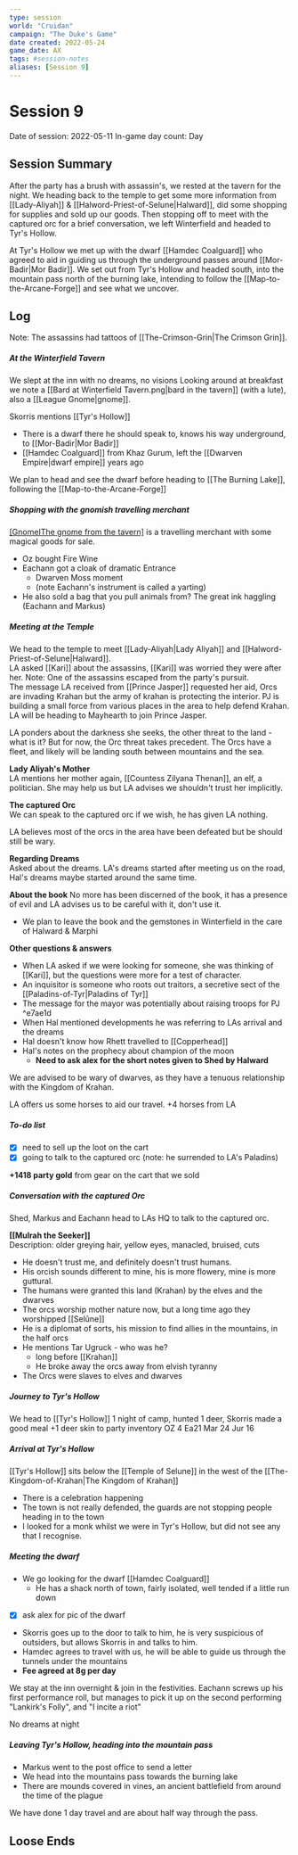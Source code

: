 ```yaml
---
type: session
world: "Cruidan"
campaign: "The Duke's Game"
date created: 2022-05-24
game_date: AX
tags: #session-notes
aliases: [Session 9]
---
```

# Session 9
Date of session: 2022-05-11
In-game day count: Day 

## Session Summary
After the party has a brush with assassin's, we rested at the tavern for the night. We heading back to the temple to get some more information from [[Lady-Aliyah]] & [[Halword-Priest-of-Selune|Halward]], did some shopping for supplies and sold up our goods. Then stopping off to meet with the captured orc for a brief conversation, we left Winterfield and headed to Tyr's Hollow.

At Tyr's Hollow we met up with the dwarf [[Hamdec Coalguard]] who agreed to aid in guiding us through the underground passes around [[Mor-Badir|Mor Badir]]. We set out from Tyr's Hollow and headed south, into the mountain pass north of the burning lake, intending to follow the [[Map-to-the-Arcane-Forge]] and see what we uncover.

## Log
Note: The assassins had tattoos of [[The-Crimson-Grin|The Crimson Grin]].

##### At the Winterfield Tavern
We slept at the inn with no dreams, no visions
Looking around at breakfast we note a [[Bard at Winterfield Tavern.png|bard in the tavern]] (with a lute), also a [[League Gnome|gnome]].

Skorris mentions [[Tyr's Hollow]]
- There is a dwarf there he should speak to, knows his way underground, to [[Mor-Badir|Mor Badir]]
- [[Hamdec Coalguard]] from Khaz Gurum, left the [[Dwarven Empire|dwarf empire]] years ago

We plan to head and see the dwarf before heading to [[The Burning Lake]], following the [[Map-to-the-Arcane-Forge]]

##### Shopping with the gnomish travelling merchant[]()
[[GnomeIThe gnome from the tavern]](?) is a travelling merchant with some magical goods for sale.  
- Oz bought Fire Wine
- Eachann got a cloak of dramatic Entrance
	- Dwarven Moss moment
	- (note Eachann's instrument is called a yarting)
- He also sold a bag that you pull animals from?
The great ink haggling (Eachann and Markus)

##### Meeting at the Temple
We head to the temple to meet [[Lady-Aliyah|Lady Aliyah]] and [[Halword-Priest-of-Selune|Halward]].  
LA asked [[Kari]] about the assassins, [[Kari]] was worried they were after her. Note: One of the assassins escaped from the party's pursuit.  
The message LA received from [[Prince Jasper]] requested her aid, Orcs are invading Krahan but the army of krahan is protecting the interior. PJ is building a small force from various places in the area to help defend Krahan.  
LA will be heading to Mayhearth to join Prince Jasper.  

LA ponders about the darkness she seeks, the other threat to the land - what is it? But for now, the Orc threat takes precedent. The Orcs have a fleet, and likely will be landing south between mountains and the sea.

**Lady Aliyah's Mother**  
LA mentions her mother again, [[Countess Zilyana Thenan]], an elf, a politician. She may help us but LA advises we shouldn't trust her implicitly.

**The captured Orc**  
We can speak to the captured orc if we wish, he has given LA nothing.

LA believes most of the orcs in the area have been defeated but be should still be wary.

**Regarding Dreams**  
Asked about the dreams. LA's dreams started after meeting us on the road, Hal's dreams maybe started around the same time.

**About the book**
No more has been discerned of the book, it has a presence of evil and LA advises us to be careful with it, don't use it.
- We plan to leave the book and the gemstones in Winterfield in the care of Halward & Marphi  

**Other questions & answers**  
- When LA asked if we were looking for someone, she was thinking of [[Kari]], but the questions were more for a test of character.  
- An inquisitor is someone who roots out traitors, a secretive sect of the [[Paladins-of-Tyr|Paladins of Tyr]]  
- The message for the mayor was potentially about raising troops for PJ ^e7ae1d
- When Hal mentioned developments he was referring to LAs arrival and the dreams
- Hal doesn't know how Rhett travelled to [[Copperhead]]
- Hal's notes on the prophecy about champion of the moon
	- **Need to ask alex for the short notes given to Shed by Halward**

We are advised to be wary of dwarves, as they have a tenuous relationship with the Kingdom of Krahan.

LA offers us some horses to aid our travel.
+4 horses from LA

##### To-do list
- [x] need to sell up the loot on the cart
- [x] going to talk to the captured orc (note: he surrended to LA's Paladins)

**+1418 party gold** from gear on the cart that we sold

##### Conversation with the captured Orc
Shed, Markus and Eachann head to LAs HQ to talk to the captured orc.

**[[Mulrah the Seeker]]**  
Description: older greying hair, yellow eyes, manacled, bruised, cuts

- He doesn't trust me, and definitely doesn't trust humans.
- His orcish sounds different to mine, his is more flowery, mine is more guttural.
- The humans were granted this land (Krahan) by the elves and the dwarves
- The orcs worship mother nature now, but a long time ago they worshipped [[Selûne]]
- He is a diplomat of sorts, his mission to find allies in the mountains, in the half orcs
- He mentions Tar Ugruck - who was he?
	- long before [[Krahan]]
	- He broke away the orcs away from elvish tyranny
- The Orcs were slaves to elves and dwarves

##### Journey to Tyr's Hollow
We head to [[Tyr's Hollow]]
1 night of camp, hunted 1 deer, Skorris made a good meal
+1 deer skin to party inventory
OZ 4 Ea21 Mar 24 Jur 16

##### Arrival at Tyr's Hollow
[[Tyr's Hollow]] sits below the [[Temple of Selune]] in the west of the [[The-Kingdom-of-Krahan|The Kingdom of Krahan]]  

- There is a celebration happening
- The town is not really defended, the guards are not stopping people heading in to the town
- I looked for a monk whilst we were in Tyr's Hollow, but did not see any that I recognise.

##### Meeting the dwarf
- We go looking for the dwarf [[Hamdec Coalguard]]
	- He has a shack north of town, fairly isolated, well tended if a little run down
- [x] ask alex for pic of the dwarf
- Skorris goes up to the door to talk to him, he is very suspicious of outsiders, but allows Skorris in and talks to him.
- Hamdec agrees to travel with us, he will be able to guide us through the tunnels under the mountains
- **Fee agreed at 8g per day**

We stay at the inn overnight & join in the festivities. Eachann screws up his first performance roll, but manages to pick it up on the second performing "Lankirk's Folly", and "I incite a riot"

No dreams at night

##### Leaving Tyr's Hollow, heading into the mountain pass
- Markus went to the post office to send a letter
- We head into the mountains pass towards the burning lake
- There are mounds covered in vines, an ancient battlefield from around the time of the plague

We have done 1 day travel and are about half way through the pass.

## Loose Ends

